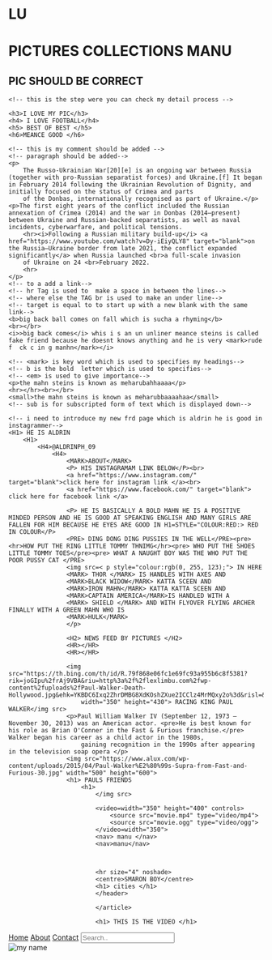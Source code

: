 # LU<!DOCTYPE html>
<html>

<head>
    <title>😇luvan.com✵</title>
    <h1>PICTURES COLLECTIONS MANU</h1>
    <h2>PIC SHOULD BE CORRECT</h2>

    <!-- this is the step were you can check my detail process -->

    <h3>I LOVE MY PIC</h3>
    <h4> I LOVE FOOTBALL</h4>
    <h5> BEST OF BEST </h5>
    <h6>MEANCE GOOD </h6>

    <!-- this is my comment should be added -->
    <!-- paragraph should be added-->
    <p>
        The Russo-Ukrainian War[20][e] is an ongoing war between Russia (together with pro-Russian separatist forces) and Ukraine.[f] It began in February 2014 following the Ukrainian Revolution of Dignity, and initially focused on the status of Crimea and parts
        of the Donbas, internationally recognised as part of Ukraine.</p>
    <p>The first eight years of the conflict included the Russian annexation of Crimea (2014) and the war in Donbas (2014–present) between Ukraine and Russian-backed separatists, as well as naval incidents, cyberwarfare, and political tensions.
        <hr><i>Following a Russian military build-up</i> <a href="https://www.youtube.com/watch?v=Dy-iEiyQLY8" target="blank">on the Russia–Ukraine border from late 2021, the conflict expanded significantly</a> when Russia launched <br>a full-scale invasion
        of Ukraine on 24 <br>February 2022.
        <hr>
    </p>
    <!-- to a add a link-->
    <!-- hr Tag is used to  make a space in between the lines-->
    <!-- where else the TAG br is used to make an under line-->
    <!-- target is equal to to start up with a new blank with the same link-->
    <b>big back ball comes on fall which is sucha a rhyming</b>
    <br></br>
    <i>>big back comes</i> whis i s an un unliner meance steins is called fake friend because he doesnt knows anything and he is very <mark>rude f  ck c in g manhn</mark></i>

    <!-- <mark> is key word which is used to specifies my headings-->
    <!-- b is the bold  letter which is used to specifies-->
    <!-- <em> is used to give importance-->
    <p>the mahn steins is known as meharubahhaaaa</p>
    <hr></hr><br></br>
    <small>the mahn steins is known as meharubbaaaahaa</small>
    <!-- sub is for subscripted form of text which is displayed down-->

    <!-- i need to introduce my new frd page which is aldrin he is good in instagrammer-->
    <H1> HE IS ALDRIN
        <H1>
            <H4>@ALDRINPH_09
                <H4>
                    <MARK>ABOUT</MARK>
                    <P> HIS INSTAGRAMAM LINK BELOW</P><br>
                    <a href="https://www.instagram.com/" target="blank">click here for instagram link </a><br>
                    <a href="https://www.facebook.com/" target="blank"> click here for facebook link </a>

                    <P> HE IS BASICALLY A BOLD MAHN HE IS A POSITIVE MINDED PERSON AND HE IS GOOD AT SPEAKING ENGLISH AND MANY GIRLS ARE FALLEN FOR HIM BECAUSE HE EYES ARE GOOD IN H1=STYLE="COLOUR:RED:> RED IN COLOUR</P>
                    <PRE> DING DONG DING PUSSIES IN THE WELL</PRE><pre> <hr>HOW PUT THE RING LITTLE TOMMY THNIMG</hr><pre> WHO PUT THE SHOES LITTLE TOMMY TOES</pre><pre> WHAT A NAUGHT BOY WAS THE WHO PUT THE POOR PUSSY CAT </PRE>
                    <img src=< p style="colour:rgb(0, 255, 123);"> IN HERE
                    <MARK> THOR </MARK> IS HANDLES WITH AXES AND
                    <MARK>BLACK WIDOW</MARK> KATTA SCEEN AND
                    <MARK>IRON MAHN</MARK> KATTA KATTA SCEEN AND
                    <MARK>CAPTAIN AMERICA</MARK>IS HANDLED WITH A
                    <MARK> SHIELD </MARK> AND WITH FLYOVER FLYING ARCHER FINALLY WITH A GREEN MAHN WHO IS
                    <MARK>HULK</MARK>
                    </p>

                    <H2> NEWS FEED BY PICTURES </H2>
                    <HR></HR>
                    <HR></HR>

                    <img src="https://th.bing.com/th/id/R.79f868e06fc1e69fc93a955b6c8f5381?rik=joGIpu%2frAj9VBA&riu=http%3a%2f%2flexlimbu.com%2fwp-content%2fuploads%2fPaul-Walker-Death-Hollywood.jpg&ehk=YKBDC6Ixq2ZhrDMBG8XdKOshZXue2ICClz4MrMQxy2o%3d&risl=&pid=ImgRaw&r=0"
                        width="350" height="430"> RACING KING PAUL WALKER</img src>
                    <p>Paul William Walker IV (September 12, 1973 – November 30, 2013) was an American actor. <pre>He is best known for his role as Brian O'Conner in the Fast & Furious franchise.</pre> Walker began his career as a child actor in the 1980s,
                        gaining recognition in the 1990s after appearing in the television soap opera </p>
                    <img src="https://www.alux.com/wp-content/uploads/2015/04/Paul-Walker%E2%80%99s-Supra-from-Fast-and-Furious-30.jpg" width="500" height="600">
                    <h1> PAULS FRIENDS
                        <h1>
                            </img src>

                            <video=width="350" height="400" controls>
                                <source src="movie.mp4" type="video/mp4">
                                <source src="movie.ogg" type="video/ogg">
                            </video=width="350">
                            <nav> manu </nav>
                            <nav>manu</nav>



                            <hr size="4" noshade>
                            <centre>SMARON BOY</centre>
                            <h1> cities </h1>
                            </header>

                            </article>

                            <h1> THIS IS THE VIDEO </h1>


</head>

<body>
    <div class="topnav">
        <a class="active" href="#home">Home</a>
        <a href="#about">About</a>
        <a href="#contact">Contact</a>
        <input type="text" placeholder="Search..">
    </div>
    <img src="https://everythingbarca.com/wp-content/uploads/getty-images/2018/08/1342817235.jpeg" alt="my name">
</body>

</html>
